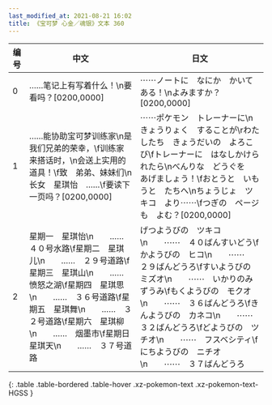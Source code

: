 ```yaml
---
last_modified_at: 2021-08-21 16:02
title: 《宝可梦 心金／魂银》文本 360
---
```

| 编号 | 中文 | 日文 |
| ---- | ---- | ---- |
| 0 | ……笔记上有写着什么！\n要看吗？[0200,0000] | ⋯⋯ノートに　なにか　かいてある！\nよみますか？[0200,0000] |
| 1 | ……能协助宝可梦训练家\n是我们兄弟的荣幸，\f训练家来搭话时，\n会送上实用的道具！\f致　弟弟、妹妹们\n长女　星琪怡　……\f要读下一页吗？[0200,0000] | ⋯⋯ポケモン　トレーナーに\nきょうりょく　することが\rわたしたち　きょうだいの　よろこび\fトレーナーに　はなしかけられたら\nべんりな　どうぐを　あげましょう！\fおとうと　いもうと　たちへ\nちょうじょ　ツキコ　より⋯⋯\fつぎの　ページも　よむ？[0200,0000] |
| 2 | 星期一　星琪怡\n　　……　４０号水路\f星期二　星琪儿\n　　……　２９号道路\f星期三　星琪山\n　　……　愤怒之湖\f星期四　星琪思\n　　……　３６号道路\f星期五　星琪舞\n　　……　３２号道路\f星期六　星琪柳\n　　……　烟墨市\f星期日　星琪天\n　　……　３７号道路 | げつようびの　ツキコ\n　　⋯⋯　４０ばんすいどう\fかようびの　ヒコ\n　　⋯⋯　２９ばんどうろ\fすいようびの　ミズオ\n　　⋯⋯　いかりのみずうみ\fもくようびの　モクオ\n　　⋯⋯　３６ばんどうろ\fきんようびの　カネコ\n　　⋯⋯　３２ばんどうろ\fどようびの　ツチオ\n　　⋯⋯　フスベシティ\fにちようびの　ニチオ\n　　⋯⋯　３７ばんどうろ |
{: .table .table-bordered .table-hover .xz-pokemon-text .xz-pokemon-text-HGSS }